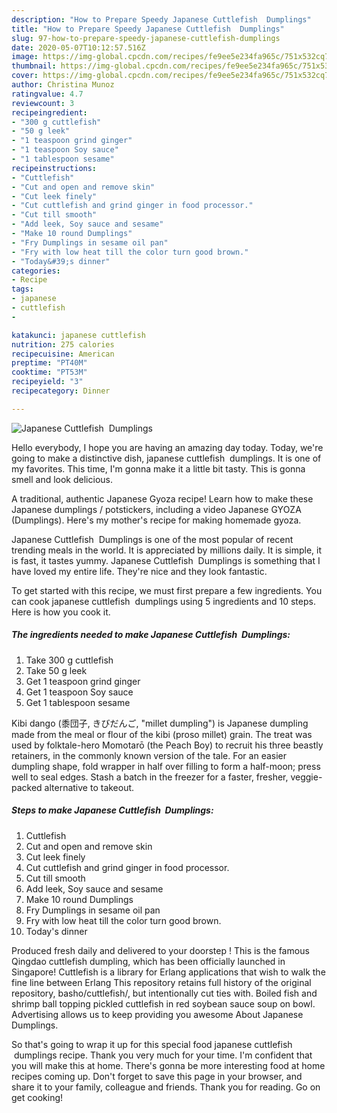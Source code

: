 ```yaml
---
description: "How to Prepare Speedy Japanese Cuttlefish  Dumplings"
title: "How to Prepare Speedy Japanese Cuttlefish  Dumplings"
slug: 97-how-to-prepare-speedy-japanese-cuttlefish-dumplings
date: 2020-05-07T10:12:57.516Z
image: https://img-global.cpcdn.com/recipes/fe9ee5e234fa965c/751x532cq70/japanese-cuttlefish-dumplings-recipe-main-photo.jpg
thumbnail: https://img-global.cpcdn.com/recipes/fe9ee5e234fa965c/751x532cq70/japanese-cuttlefish-dumplings-recipe-main-photo.jpg
cover: https://img-global.cpcdn.com/recipes/fe9ee5e234fa965c/751x532cq70/japanese-cuttlefish-dumplings-recipe-main-photo.jpg
author: Christina Munoz
ratingvalue: 4.7
reviewcount: 3
recipeingredient:
- "300 g cuttlefish"
- "50 g leek"
- "1 teaspoon grind ginger"
- "1 teaspoon Soy sauce"
- "1 tablespoon sesame"
recipeinstructions:
- "Cuttlefish"
- "Cut and open and remove skin"
- "Cut leek finely"
- "Cut cuttlefish and grind ginger in food processor."
- "Cut till smooth"
- "Add leek, Soy sauce and sesame"
- "Make 10 round Dumplings"
- "Fry Dumplings in sesame oil pan"
- "Fry with low heat till the color turn good brown."
- "Today&#39;s dinner"
categories:
- Recipe
tags:
- japanese
- cuttlefish
- 

katakunci: japanese cuttlefish  
nutrition: 275 calories
recipecuisine: American
preptime: "PT40M"
cooktime: "PT53M"
recipeyield: "3"
recipecategory: Dinner

---
```



![Japanese Cuttlefish  Dumplings](https://img-global.cpcdn.com/recipes/fe9ee5e234fa965c/751x532cq70/japanese-cuttlefish-dumplings-recipe-main-photo.jpg)

Hello everybody, I hope you are having an amazing day today. Today, we're going to make a distinctive dish, japanese cuttlefish  dumplings. It is one of my favorites. This time, I'm gonna make it a little bit tasty. This is gonna smell and look delicious.

A traditional, authentic Japanese Gyoza recipe! Learn how to make these Japanese dumplings / potstickers, including a video Japanese GYOZA (Dumplings). Here&#39;s my mother&#39;s recipe for making homemade gyoza.

Japanese Cuttlefish  Dumplings is one of the most popular of recent trending meals in the world. It is appreciated by millions daily. It is simple, it is fast, it tastes yummy. Japanese Cuttlefish  Dumplings is something that I have loved my entire life. They're nice and they look fantastic.


To get started with this recipe, we must first prepare a few ingredients. You can cook japanese cuttlefish  dumplings using 5 ingredients and 10 steps. Here is how you cook it.

<!--inarticleads1-->

##### The ingredients needed to make Japanese Cuttlefish  Dumplings:

1. Take 300 g cuttlefish
1. Take 50 g leek
1. Get 1 teaspoon grind ginger
1. Get 1 teaspoon Soy sauce
1. Get 1 tablespoon sesame


Kibi dango (黍団子, きびだんご, &#34;millet dumpling&#34;) is Japanese dumpling made from the meal or flour of the kibi (proso millet) grain. The treat was used by folktale-hero Momotarō (the Peach Boy) to recruit his three beastly retainers, in the commonly known version of the tale. For an easier dumpling shape, fold wrapper in half over filling to form a half-moon; press well to seal edges. Stash a batch in the freezer for a faster, fresher, veggie-packed alternative to takeout. 

<!--inarticleads2-->

##### Steps to make Japanese Cuttlefish  Dumplings:

1. Cuttlefish
1. Cut and open and remove skin
1. Cut leek finely
1. Cut cuttlefish and grind ginger in food processor.
1. Cut till smooth
1. Add leek, Soy sauce and sesame
1. Make 10 round Dumplings
1. Fry Dumplings in sesame oil pan
1. Fry with low heat till the color turn good brown.
1. Today&#39;s dinner


Produced fresh daily and delivered to your doorstep ! This is the famous Qingdao cuttlefish dumpling, which has been officially launched in Singapore! Cuttlefish is a library for Erlang applications that wish to walk the fine line between Erlang This repository retains full history of the original repository, basho/cuttlefish/, but intentionally cut ties with. Boiled fish and shrimp ball topping pickled cuttlefish in red soybean sauce soup on bowl. Advertising allows us to keep providing you awesome About Japanese Dumplings. 

So that's going to wrap it up for this special food japanese cuttlefish  dumplings recipe. Thank you very much for your time. I'm confident that you will make this at home. There's gonna be more interesting food at home recipes coming up. Don't forget to save this page in your browser, and share it to your family, colleague and friends. Thank you for reading. Go on get cooking!
